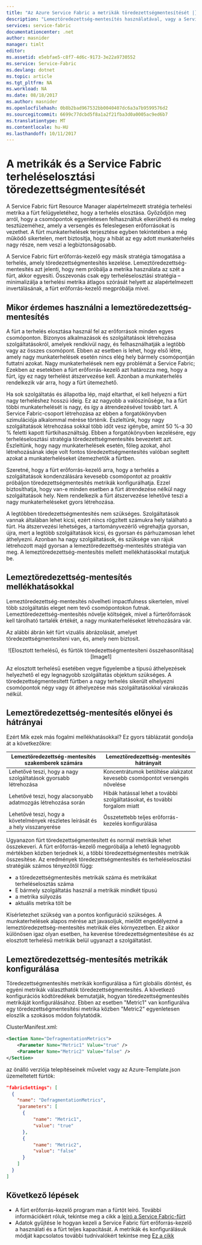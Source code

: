 ```yaml
---
title: "Az Azure Service Fabric a metrikák töredezettségmentesítését |} Microsoft Docs"
description: "Lemeztöredezettség-mentesítés használatával, vagy a Service Fabric metrikák stratégiáját, csomagolási áttekintése"
services: service-fabric
documentationcenter: .net
author: masnider
manager: timlt
editor: 
ms.assetid: e5ebfae5-c8f7-4d6c-9173-3e22a9730552
ms.service: Service-Fabric
ms.devlang: dotnet
ms.topic: article
ms.tgt_pltfrm: NA
ms.workload: NA
ms.date: 08/18/2017
ms.author: masnider
ms.openlocfilehash: 0b8b2bad967532bb0040407dc6a3a7b9599576d2
ms.sourcegitcommit: 6699c77dcbd5f8a1a2f21fba3d0a0005ac9ed6b7
ms.translationtype: MT
ms.contentlocale: hu-HU
ms.lasthandoff: 10/11/2017
---
```

# <a name="defragmentation-of-metrics-and-load-in-service-fabric"></a>A metrikák és a Service Fabric terheléselosztási töredezettségmentesítését
A Service Fabric fürt Resource Manager alapértelmezett stratégia terhelési metrika a fürt felügyeletéhez, hogy a terhelés elosztása. Győződjön meg arról, hogy a csomópontok egyenletesen felhasználtuk elkerülhető és meleg tesztüzeméhez, amely a versengés és feleslegesen erőforrásokat is vezethet. A fürt munkaterhelések terjesztése egyben tekintetében a még működő sikertelen, mert biztosítja, hogy a hibát az egy adott munkaterhelés nagy része, nem veszi a legbiztonságosabb. 

A Service Fabric fürt erőforrás-kezelő egy másik stratégia támogatása a terhelés, amely töredezettségmentesítés kezelése. Lemeztöredezettség-mentesítés azt jelenti, hogy nem próbálja a metrika használata az szét a fürt, akkor egyesíti. Összevonás csak egy terheléselosztási stratégia – minimalizálja a terhelési metrika átlagos szórását helyett az alapértelmezett invertálásának, a fürt erőforrás-kezelő megpróbálja mivel.

## <a name="when-to-use-defragmentation"></a>Mikor érdemes használni a lemeztöredezettség-mentesítés
A fürt a terhelés elosztása használ fel az erőforrások minden egyes csomóponton. Bizonyos alkalmazások és szolgáltatások létrehozása szolgáltatásokról, amelyek rendkívül nagy, és felhasználhatják a legtöbb vagy az összes csomópont. Ebben az esetben is lehet, hogy első létre, amely nagy munkaterhelések esetén nincs elég hely bármely csomópontján futtatni azokat. Nagy munkaterhelések nem egy problémát a Service Fabric; Ezekben az esetekben a fürt erőforrás-kezelő azt határozza meg, hogy a fürt, így ez nagy terhelést átszervezése kell. Azonban a munkaterhelés rendelkezik vár arra, hogy a fürt ütemezhető.

Ha sok szolgáltatás és állapotba lép, majd eltarthat, el kell helyezni a fürt nagy terheléshez hosszú ideig. Ez az nagyobb a valószínűsége, ha a fürt többi munkaterhelését is nagy, és így a átrendezésével tovább tart. A Service Fabric-csoport létrehozása az ebben a forgatókönyvben szimulációja alkalommal mérése történik. Észleltünk, hogy nagy szolgáltatások létrehozása sokkal több időt vesz igénybe, amint 50 %-a 30 % feletti kapott fürtkihasználtság. Ebben a forgatókönyvben kezelésére, egy terheléselosztási stratégia töredezettségmentesítés bevezetett azt. Észleltünk, hogy nagy munkaterhelések esetén, főleg azokat, ahol létrehozásának ideje volt fontos töredezettségmentesítés valóban segített azokat a munkaterheléseket ütemezhetők a fürtben.

Szeretné, hogy a fürt erőforrás-kezelő arra, hogy a terhelés a szolgáltatások kondenzálására kevesebb csomópontot az proaktív próbáljon töredezettségmentesítés metrikák konfigurálhatja. Ezzel biztosíthatja, hogy van-e minden esetben a fürt átrendezése nélkül nagy szolgáltatások hely. Nem rendelkezik a fürt átszervezése lehetővé teszi a nagy munkaterheléseket gyors létrehozása.

A legtöbben töredezettségmentesítés nem szükséges. Szolgáltatások vannak általában lehet kicsi, ezért nincs rögzített számukra hely található a fürt. Ha átszervezési lehetséges, a tartományvezérlő végrehajtja gyorsan, újra, mert a legtöbb szolgáltatások kicsi, és gyorsan és párhuzamosan lehet áthelyezni. Azonban ha nagy szolgáltatások, és szüksége van rájuk létrehozott majd gyorsan a lemeztöredezettség-mentesítés stratégia van meg. A lemeztöredezettség-mentesítés mellett mellékhatásokkal mutatjuk be. 

## <a name="defragmentation-tradeoffs"></a>Lemeztöredezettség-mentesítés mellékhatásokkal
Lemeztöredezettség-mentesítés növelheti impactfulness sikertelen, mivel több szolgáltatás eleget nem tevő csomópontokon futnak. Lemeztöredezettség-mentesítés növelje költségek, mivel a fürterőforrások kell tárolható tartalék értékét, a nagy munkaterheléseket létrehozására vár.

Az alábbi ábrán két fürt vizuális ábrázolását, amelyet töredezettségmentesíteni van, és, amely nem biztosít. 

<center>
![Elosztott terhelésű, és fürtök töredezettségmentesíteni összehasonlítása][Image1]
</center>

Az elosztott terhelésű esetében vegye figyelembe a típusú áthelyezések helyezhető el egy legnagyobb szolgáltatás objektum szükséges. A töredezettségmentesített fürtben a nagy terhelés sikerült elhelyezni csomópontok négy vagy öt áthelyezése más szolgáltatásokkal várakozás nélkül.

## <a name="defragmentation-pros-and-cons"></a>Lemeztöredezettség-mentesítés előnyei és hátrányai
Ezért Mik ezek más fogalmi mellékhatásokkal? Ez gyors táblázatát gondolja át a következőkre:

| Lemeztöredezettség-mentesítés szakemberek számára | Lemeztöredezettség-mentesítés hátrányait |
| --- | --- |
| Lehetővé teszi, hogy a nagy szolgáltatások gyorsabb létrehozása |Koncentrátumok betöltése alakzatot kevesebb csomópontot versengés növelése |
| Lehetővé teszi, hogy alacsonyabb adatmozgás létrehozása során |Hibák hatással lehet a további szolgáltatásokat, és további forgalom miatt |
| Lehetővé teszi, hogy a követelmények részletes leírását és a hely visszanyerése |Összetettebb teljes erőforrás-kezelés konfigurálása |

Ugyanazon fürt töredezettségmentesített és normál metrikák lehet összekeveri. A fürt erőforrás-kezelő megpróbálja a lehető legnagyobb mértékben közben terjednek ki, a többi töredezettségmentesítés metrikák összesítése. Az eredmények töredezettségmentesítés és terheléselosztási stratégiák számos tényezőtől függ:
  - a töredezettségmentesítés metrikák száma és metrikákat terheléselosztás száma
  - E bármely szolgáltatás használ a metrikák mindkét típusú 
  - a metrika súlyozás
  - aktuális metrika tölt be
  
Kísérletezhet szükség van a pontos konfiguráció szükséges. A munkaterhelések alapos mérése azt javasoljuk, mielőtt engedélyezné a lemeztöredezettség-mentesítés metrikák éles környezetben. Ez akkor különösen igaz olyan esetben, ha keverése töredezettségmentesítése és az elosztott terhelésű metrikák belül ugyanazt a szolgáltatást. 

## <a name="configuring-defragmentation-metrics"></a>Lemeztöredezettség-mentesítés metrikák konfigurálása
Töredezettségmentesítés metrikák konfigurálása a fürt globális döntést, és egyéni metrikák választhatók töredezettségmentesítés. A következő konfigurációs kódtöredékek bemutatják, hogyan töredezettségmentesítés metrikáját konfigurálásához. Ebben az esetben "Metric1" van konfigurálva egy töredezettségmentesítési metrika közben "Metric2" egyenletesen eloszlik a szokásos módon folytatódik. 

ClusterManifest.xml:

```xml
<Section Name="DefragmentationMetrics">
    <Parameter Name="Metric1" Value="true" />
    <Parameter Name="Metric2" Value="false" />
</Section>
```

az önálló verziója telepítéseinek művelet vagy az Azure-Template.json üzemeltetett fürtök:

```json
"fabricSettings": [
  {
    "name": "DefragmentationMetrics",
    "parameters": [
      {
          "name": "Metric1",
          "value": "true"
      },
      {
          "name": "Metric2",
          "value": "false"
      }
    ]
  }
]
```


## <a name="next-steps"></a>Következő lépések
- A fürt erőforrás-kezelő program man a fürtöt leíró. További információkért róluk, tekintse meg a cikk a [leíró a Service Fabric-fürt](service-fabric-cluster-resource-manager-cluster-description.md)
- Adatok gyűjtése le hogyan kezeli a Service Fabric fürt erőforrás-kezelő a használati és a fürt teljes kapacitását. A metrikák és konfigurálásuk módját kapcsolatos további tudnivalókért tekintse meg [Ez a cikk](service-fabric-cluster-resource-manager-metrics.md)

[Image1]:./media/service-fabric-cluster-resource-manager-defragmentation-metrics/balancing-defrag-compared.png

